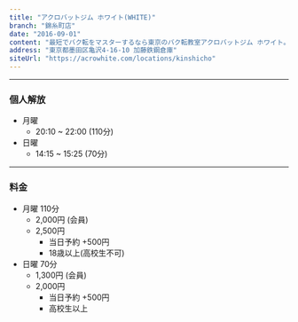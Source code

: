```yaml
---
title: "アクロバットジム ホワイト(WHITE)"
branch: "錦糸町店"
date: "2016-09-01"
content: "最短でバク転をマスターするなら東京のバク転教室アクロバットジム ホワイト。錦糸町店・荻窪店。都内最高峰の充実設備＆講師陣がバク転を徹底サポートします。パルクール、トリッキングといった話題のスポーツもクラス開催中。初心者・未経験者・60歳以上もOK！"
address: "東京都墨田区亀沢4-16-10 加藤鉄鋼倉庫"
siteUrl: "https://acrowhite.com/locations/kinshicho"
---
```


---
### 個人解放
- 月曜 
    - 20:10 ~ 22:00 (110分)
- 日曜 
    - 14:15 ~ 15:25 (70分)

---
### 料金
- 月曜 110分
    - 2,000円 (会員)
    - 2,500円
        - 当日予約 +500円
        - 18歳以上(高校生不可)
- 日曜 70分
    - 1,300円 (会員)
    - 2,000円
        - 当日予約 +500円
        - 高校生以上